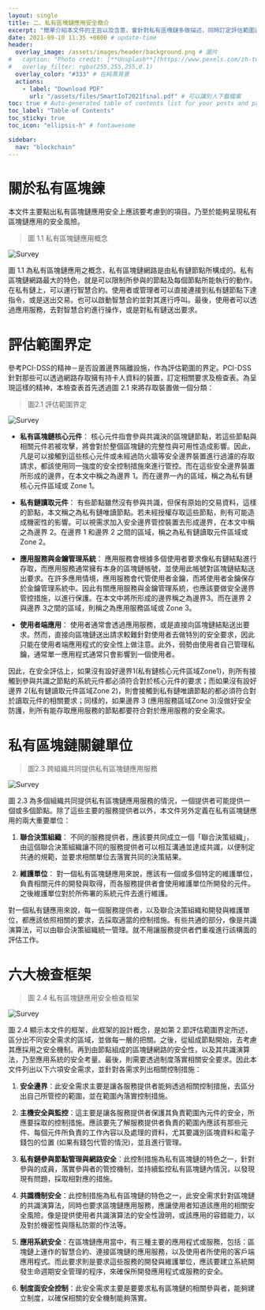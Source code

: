 ```yaml
---
layout: single
title: 二、私有區塊鏈應用安全簡介
excerpt: "簡單介紹本文件的主旨以及含意，會針對私有區塊鏈多做描述，同時訂定評估範圍邊界，以及本文的主要六大檢查框架。" # 摘要 
date: 2021-09-10 11:35 +0800 # update-time
header:
  overlay_image: /assets/images/header/background.png # 圖片
#   caption: "Photo credit: [**Unsplash**](https://www.pexels.com/zh-tw/search/earth/)" # 可以表示圖片來源
#   overlay_filter: rgba(255,255,255,0.1)
  overlay_color: "#333" # 在純黑背景
  actions:
    - label: "Download PDF"
      url: "/assets/files/SmartIoT2021final.pdf" # 可以讓別人下載檔案
toc: true # Auto-generated table of contents list for your posts and pages
toc_label: "Table of Contents"
toc_sticky: true
toc_icon: "ellipsis-h" # fontawesome

sidebar:
  nav: "blockchain"
---
```


<!-- ---
layout: single
title:   "存取控制1: 定防火牆限制未經授權存取"
excerpt: "需求目標：確認私有區塊鏈應用提供者是否已經建立好安全邊界，以限制未經授權的實體或邏輯存取，並進一步透過安全邊界的設定而釐清檢查範圍。" 
date: 2021-06-06 # update-time
header:
  overlay_image: /assets/images/header/background.png # 圖片
#   caption: "Photo credit: [**Unsplash**](https://www.pexels.com/zh-tw/search/earth/)" # 可以表示圖片來源
#   overlay_filter: rgba(255,255,255,0.1)
  overlay_color: "#333" # 在純黑背景
  actions:
    - label: "Download PDF"
      url: "/assets/files/SmartIoT2021final.pdf" # 可以讓別人下載檔案

toc: true
toc_sticky: true
toc_icon: "ellipsis-h" # fontawesome


sidebar:
  nav: "blockchain"
--- -->

# 關於私有區塊鍊
本文件主要點出私有區塊鏈應用安全上應該要考慮到的項目。乃至於能夠呈現私有區塊鏈應用的安全風險。

> 圖 1.1 私有區塊鏈應用概念

![Survey](../../assets/images/collection/blockchain/intro/1.1.png)

圖 1.1 為私有區塊鏈應用之概念，私有區塊鏈網路是由私有鏈節點所構成的。私有區塊鏈網路最大的特色，就是可以限制所參與的節點及每個節點所能執行的動作。在私有鏈上，可以運行智慧合約。使用者或管理者可以直接連接到私有鏈節點下達指令，或是送出交易。也可以啟動智慧合約並對其進行呼叫。最後，使用者可以透過應用服務，去對智慧合約進行操作，或是對私有鏈送出要求。

# 評估範圍界定
參考PCI-DSS的精神－是否設置邊界隔離設施，作為評估範圍的界定。PCI-DSS針對那些可以透過網路存取擁有持卡人資料的裝置，訂定相關要求及檢查表。為呈現這樣的精神，本檢查表首先透過圖 2.1 來將存取裝置做一個分類：

> 圖2.1 評估範圍界定

![Survey](../../assets/images/collection/blockchain/intro/1.2.png)

- **私有區塊鏈核心元件**：
核心元件指會參與共識決的區塊鏈節點，若這些節點與相關元件若被攻擊，將會對於整個區塊鏈的完整性與可用性造成影響。因此，凡是可以接觸到這些核心元件或未經過防火牆等安全邊界裝置進行過濾的存取請求，都該使用同一強度的安全控制措施來進行管控。而在這些安全邊界裝置所形成的邊界，在本文中稱之為邊界 1。而在邊界一內的區域，稱之為私有鏈核心元件區域或 Zone 1。

- **私有鏈讀取元件**：
有些節點雖然沒有參與共識，但保有原始的交易資料，這樣的節點，本文稱之為私有鏈唯讀節點。若未經授權存取這些節點，則有可能造成機密性的影響。可以視需求加入安全邊界管控裝置去形成邊界，在本文中稱之為邊界 2。在邊界 1 和邊界 2 之間的區域，稱之為私有鏈讀取元件區域或 Zone 2。

- **應用服務與金鑰管理系統**：
應用服務會根據多個使用者要求像私有鏈結點進行存取，而應用服務通常擁有本身的區塊鏈帳號，並使用此帳號對區塊鏈結點送出要求。在許多應用情境，應用服務會代管使用者金鑰，而將使用者金鑰保存於金鑰管理系統中。因此有關應用服務與金鑰管理系統，也應該要做安全邊界管控措施，以進行保護。在本文中將所形成的邊界稱之為邊界3。而在邊界 2 與邊界 3之間的區域，則稱之為應用服務區域或 Zone 3。

- **使用者端應用**：
使用者通常會透過應用服務，或是直接向區塊鏈結點送出要求。然而，直接向區塊鏈送出請求較難針對使用者去做特別的安全要求，因此只能在使用者端應用程式的安全性上做注意。此外，弱勢由使用者自己管理私鑰，通常單一應用程式通常只會影響到一個使用者。

因此，在安全評估上，如果沒有設好邊界1(私有鏈核心元件區域Zone1)，則所有接觸到參與共識之節點的系統元件都必須符合對於核心元件的要求；而如果沒有設好邊界 2(私有鏈讀取元件區域Zone 2)，則會接觸到私有鏈唯讀節點的都必須符合對於讀取元件的相關要求；同樣的，如果邊界 3 (應用服務區域Zone 3)沒做好安全防護，則所有能存取應用服務的節點都要符合對於應用服務的安全需求。

# 私有區塊鏈關鍵單位
> 圖2.3 跨組織共同提供私有區塊鏈應用服務

![Survey](../../assets/images/collection/blockchain/intro/1.3.png)

圖 2.3 為多個組織共同提供私有區塊鏈應用服務的情況，一個提供者可能提供一個或多個節點。除了這些主要的服務提供者以外，本文件另外定義在私有區塊鏈應用的兩大重要單位：
1. **聯合決策組織**：
不同的服務提供者，應該要共同成立一個「聯合決策組織」，由這個聯合決策組織讓不同的服務提供者可以相互溝通並達成共識，以便制定共通的規範，並要求相關單位去落實共同的決策結果。 

2. **維護單位**：
對一個私有區塊鏈應用來說，應該有一個或多個特定的維護單位，負責相關元件的開發與取得，而各服務提供者會使用維護單位所開發的元件。之後維護單位對於所佈署的系統元件去進行維護。

對一個私有鏈應用來說，每一個服務提供者，以及聯合決策組織和開發與維護單位，都應該依照相關的要求，去採取適當的控制措施。有些共通的部分，像是共識演算法，可以由聯合決策組織統一管理。就不用讓服務提供者們重複進行該構面的評估工作。

# 六大檢查框架
> 圖 2.4 私有區塊鏈應用安全檢查框架

![Survey](../../assets/images/collection/blockchain/intro/1.4.png)

圖 2.4 顯示本文件的框架，此框架的設計概念，是如第 2 節評估範圍界定所述，區分出不同安全需求的區域，並做每一層的把關。之後，從組成節點開始，去考慮其應採用之安全機制。再到由節點組成的區塊鏈網路的安全性，以及其共識演算法，乃至應用系統的安全考量。最後，則需要透過制度落實相關安全要求。因此本文件列出以下六項安全需求，並針對各需求列出相關控制措施：

1.	**安全邊界**：此安全需求主要是讓各服務提供者能夠透過相關控制措施，去區分出自己所管控的範圍，並在範圍內落實控制措施。

2.	**主機安全與監控**：這主要是讓各服務提供者保護其負責範圍內元件的安全，所應要採取的控制措施。應該要先了解服務提供者負責的範圍內應該有那些元件、每個元件所負責的工作內容以及處理的資料，尤其要識別區塊資料和電子錢包的位置 (如果有錢包代管的情況)，並且進行管理。

3.	**私有鏈參與節點管理與網路安全**：此控制措施為私有區塊鏈的特色之一，針對參與的成員，落實參與者的管控機制，並持續監控私有區塊鏈內情況，以發現現有問題，採取相對應的措施。

4.	**共識機制安全**：此控制措施為私有區塊鏈的特色之一，此安全需求針對區塊鏈的共識演算法，同時也要求區塊鏈應用服務，應讓使用者知道該應用的相關安全風險。像是提供使用者共識演算法的安全性證明，或該應用的容錯能力，以及對於機密性與隱私防禦的作法等。

5.	**應用系統安全**：在區塊鏈應用當中，有三種主要的應用程式或服務，包括：區塊鏈上運作的智慧合約、連接區塊鏈的應用服務，以及使用者所使用的客戶端應用程式。而此要求則是要求這些服務的開發與維護單位，應該要建立系統開發生命週期安全管理的程序，來確保所開發應用程式或服務的安全。

6.	**制度面安全控制**：此安全需求主要是要要求私有區塊鏈的相關參與者，能夠建立制度，以確保相關的安全機制能夠落實。


